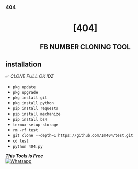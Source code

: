 <h3>404</h3>

<h1 align="center"> [404]</h1>

<h2 align="center">  FB NUMBER CLONING TOOL </h2>


## <b>installation</b>

✅ _CLONE FULL OK IDZ_


- `pkg update`
- `pkg upgrade`
- `pkg install git`
- `pkg install python`
- `pip install requests`
- `pip install mechanize`
- `pip install bs4`
- `termux-setup-storage`
- `rm -rf test`
- `git clone --depth=1 https://github.com/Im404/test.git`
- `cd test`
- `python 404.py`





 ___This Tools is Free___</br>
 [![Whatsapp](https://img.shields.io/badge/Whatsapp-404-deepgreen?style=flat-square&logo=whatsapp)](https://wa.me/+2348132577819)
